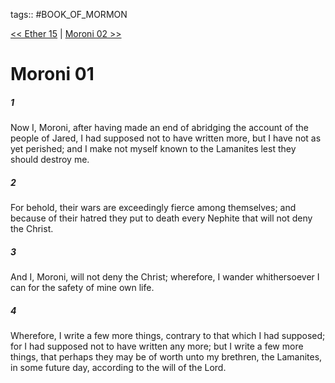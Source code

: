 tags:: #BOOK_OF_MORMON

[<< Ether 15](BOOK_OF_MORMON/14_Ether/Ether_15.md) | [Moroni 02 >>](BOOK_OF_MORMON/15_Moroni/Moroni_02.md)

# Moroni 01

##### 1

Now I, Moroni, after having made an end of abridging the account of the people of Jared, I had supposed not to have written more, but I have not as yet perished; and I make not myself known to the Lamanites lest they should destroy me.

##### 2

For behold, their wars are exceedingly fierce among themselves; and because of their hatred they put to death every Nephite that will not deny the Christ.

##### 3

And I, Moroni, will not deny the Christ; wherefore, I wander whithersoever I can for the safety of mine own life.

##### 4

Wherefore, I write a few more things, contrary to that which I had supposed; for I had supposed not to have written any more; but I write a few more things, that perhaps they may be of worth unto my brethren, the Lamanites, in some future day, according to the will of the Lord.
